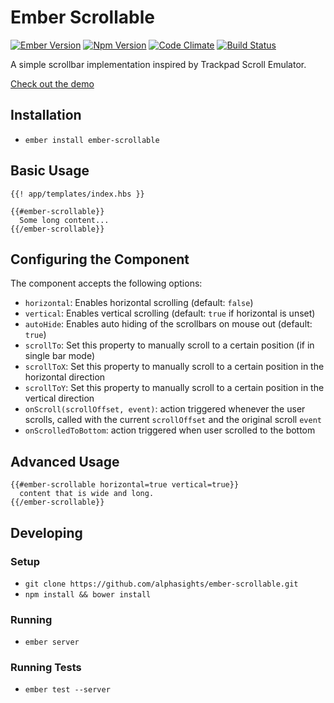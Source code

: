 # Ember Scrollable
[![Ember Version](https://embadge.io/v1/badge.svg?start=2.8.0-lts)](https://embadge.io/v1/badge.svg?start=2.8.0-lts)
[![Npm Version](https://badge.fury.io/js/ember-scrollable.svg)](http://badge.fury.io/js/ember-scrollable)
[![Code
Climate](https://codeclimate.com/github/alphasights/ember-scrollable/badges/gpa.svg)](https://codeclimate.com/github/alphasights/ember-scrollable)
[![Build Status](https://travis-ci.org/alphasights/ember-scrollable.svg?branch=master)](https://travis-ci.org/alphasights/ember-scrollable)

A simple scrollbar implementation inspired by Trackpad Scroll Emulator.

[Check out the demo](https://alphasights.github.io/ember-scrollable)

## Installation

* `ember install ember-scrollable`

## Basic Usage

```htmlbars
{{! app/templates/index.hbs }}

{{#ember-scrollable}}
  Some long content...
{{/ember-scrollable}}
```

## Configuring the Component

The component accepts the following options:

- `horizontal`: Enables horizontal scrolling (default: `false`)
- `vertical`: Enables vertical scrolling (default: `true` if horizontal is unset)
- `autoHide`: Enables auto hiding of the scrollbars on mouse out (default: `true`)
- `scrollTo`: Set this property to manually scroll to a certain position (if in single bar mode)
- `scrollToX`: Set this property to manually scroll to a certain position in the horizontal direction
- `scrollToY`: Set this property to manually scroll to a certain position in the vertical direction
- `onScroll(scrollOffset, event)`: action triggered whenever the user scrolls, called with the current `scrollOffset` and the original scroll `event`
- `onScrolledToBottom`: action triggered when user scrolled to the bottom

## Advanced Usage

```htmlbars
{{#ember-scrollable horizontal=true vertical=true}}
  content that is wide and long.
{{/ember-scrollable}}
```

## Developing

### Setup

* `git clone https://github.com/alphasights/ember-scrollable.git`
* `npm install && bower install`

### Running

* `ember server`

### Running Tests

* `ember test --server`
